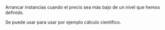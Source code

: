 Arrancar instancias cuando el precio sea más bajo de un nivel que hemos definido.

Se puede usar para usar por ejemplo cálculo científico.
